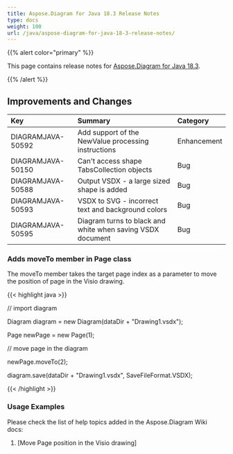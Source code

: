 ```yaml
---
title: Aspose.Diagram for Java 18.3 Release Notes
type: docs
weight: 100
url: /java/aspose-diagram-for-java-18-3-release-notes/
---
```


{{% alert color="primary" %}} 

This page contains release notes for [Aspose.Diagram for Java 18.3](https://docs.aspose.com/diagram/java/aspose-diagram-for-java-18-3-release-notes/).

{{% /alert %}} 
## **Improvements and Changes**

|**Key**|**Summary**|**Category**|
| :- | :- | :- |
|DIAGRAMJAVA-50592|Add support of the NewValue processing instructions|Enhancement|
|DIAGRAMJAVA-50150|Can't access shape TabsCollection objects|Bug|
|DIAGRAMJAVA-50588|Output VSDX - a large sized shape is added|Bug|
|DIAGRAMJAVA-50593|VSDX to SVG - incorrect text and background colors|Bug|
|DIAGRAMJAVA-50595|Diagram turns to black and white when saving VSDX document|Bug|
### **Adds moveTo member in Page class**
The moveTo member takes the target page index as a parameter to move the position of page in the Visio drawing.

{{< highlight java >}}

 // import diagram

Diagram diagram = new Diagram(dataDir + "Drawing1.vsdx");

Page newPage = new Page(1);

// move page in the diagram

newPage.moveTo(2);

diagram.save(dataDir + "Drawing1.vsdx", SaveFileFormat.VSDX);

{{< /highlight >}}
### **Usage Examples**
Please check the list of help topics added in the Aspose.Diagram Wiki docs: 

1. [Move Page position in the Visio drawing]
